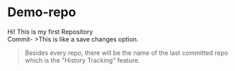 # Demo-repo
Hi! This is my first Repository
<br>
Commit- >This is like a save changes option.
<br>
>Besides every repo, there will be the name of the last committed repo which is the "History Tracking" feature.
